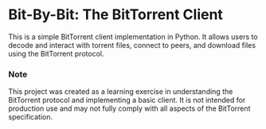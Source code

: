 # Bit-By-Bit: The BitTorrent Client

This is a simple BitTorrent client implementation in Python. It allows users to decode and interact with torrent files, connect to peers, and download files using the BitTorrent protocol.

### Note

This project was created as a learning exercise in understanding the BitTorrent protocol and implementing a basic client. It is not intended for production use and may not fully comply with all aspects of the BitTorrent specification.
